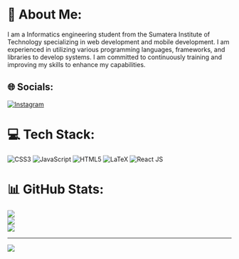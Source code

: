 # 💫 About Me:
I am a Informatics engineering student from the Sumatera Institute of Technology specializing in web development and mobile
development. I am experienced in utilizing various programming languages, frameworks, and libraries to develop systems. I am
committed to continuously training and improving my skills to enhance my capabilities.


## 🌐 Socials:
[![Instagram](https://img.shields.io/badge/Instagram-%23E4405F.svg?logo=Instagram&logoColor=white)](https://instagram.com/Prayogarendy_) 

# 💻 Tech Stack:
![CSS3](https://img.shields.io/badge/css3-%231572B6.svg?style=for-the-badge&logo=css3&logoColor=white) ![JavaScript](https://img.shields.io/badge/javascript-%23323330.svg?style=for-the-badge&logo=javascript&logoColor=%23F7DF1E) ![HTML5](https://img.shields.io/badge/html5-%23E34F26.svg?style=for-the-badge&logo=html5&logoColor=white) ![LaTeX](https://img.shields.io/badge/latex-%23008080.svg?style=for-the-badge&logo=latex&logoColor=white) ![React JS](https://images.app.goo.gl/E7jdqgXLTgoJmZsYA)
# 📊 GitHub Stats:
![](https://github-readme-stats.vercel.app/api?username=rendyprayoga&theme=dark&hide_border=false&include_all_commits=false&count_private=false)<br/>
![](https://github-readme-streak-stats.herokuapp.com/?user=rendyprayoga&theme=dark&hide_border=false)<br/>
![](https://github-readme-stats.vercel.app/api/top-langs/?username=rendyprayoga&theme=dark&hide_border=false&include_all_commits=false&count_private=false&layout=compact)

---
[![](https://visitcount.itsvg.in/api?id=rendyprayoga&icon=0&color=0)](https://visitcount.itsvg.in)

<!-- Proudly created with GPRM ( https://gprm.itsvg.in ) -->
